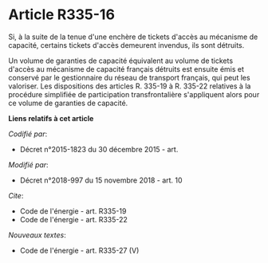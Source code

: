 # Article R335-16

Si, à la suite de la tenue d'une enchère de tickets d'accès au mécanisme de capacité, certains tickets d'accès demeurent
invendus, ils sont détruits. 

Un volume de garanties de capacité équivalent au volume de tickets d'accès au mécanisme de capacité français détruits est
ensuite émis et conservé par le gestionnaire du réseau de transport français, qui peut les valoriser. Les dispositions des
articles R. 335-19 à R. 335-22 relatives à la procédure simplifiée de participation transfrontalière s'appliquent alors pour
ce volume de garanties de capacité.

**Liens relatifs à cet article**

_Codifié par_:

  - Décret n°2015-1823 du 30 décembre 2015 - art.

_Modifié par_:

  - Décret n°2018-997 du 15 novembre 2018 - art. 10

_Cite_:

  - Code de l'énergie - art. R335-19
  - Code de l'énergie - art. R335-22

_Nouveaux textes_:

  - Code de l'énergie - art. R335-27 (V)
